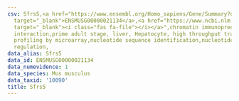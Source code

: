 ```yaml
---
csv: Sfrs5,<a href="https://www.ensembl.org/Homo_sapiens/Gene/Summary?db=core;g=ENSMUSG00000021134"
  target="_blank">ENSMUSG00000021134</a>,<a href="https://www.ncbi.nlm.nih.gov/pubmed/23834426"
  target="_blank"><i class="fas fa-file"></i></a>",chromatin immunoprecipitation assay,direct
  interaction,prime adult stage, liver, Hepatocyte, high throughput transcription
  profiling by microarray,nucleotide sequence identification,nucleotide sequence identification,transcriptional
  regulation,
data_alias: Sfrs5
data_id: ENSMUSG00000021134
data_numevidence: 1
data_species: Mus musculus
data_taxid: '10090'
title: Sfrs5
---
```

